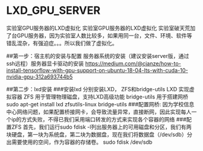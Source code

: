 # LXD_GPU_SERVER
实验室GPU服务器的LXD虚拟化
实验室GPU服务器的LXD虚拟化 实验室破天荒加了台GPU服务器，因为实验室人数比较多，如果用同一台，文件、环境、软件等错乱混杂，有强迫症。。。所以我们做了虚拟化。

##第一步：宿主机的安装与配置	
服务器系统的安装（建议安装server版，通过ssh远程）服务器显卡驱动的安装 https://medium.com/@cjanze/how-to-install-tensorflow-with-gpu-support-on-ubuntu-18-04-lts-with-cuda-10-nvidia-gpu-312a693744b5

##第二步：lxd安装
###安装lxd
分别安装LXD， ZFS和bridge-utils
LXD 实现虚拟容器
ZFS 用于管理物理磁盘，支持LXD高级功能
bridge-utils 用于搭建网桥
sudo apt-get install lxd zfsutils-linux bridge-utils
###配置网桥:
因为学校信息中心网络问题，如果配置桥接网卡，会导致流量异常，直接断网，因此实现每人一个ip的方式失败，不得已我们采用端口转发的方式来实现各个容器的网络
###配置ZFS
首先，我们运行sudo fdisk -l列出服务器上的可用磁盘和分区，我们有两块硬盘，第一块为系统盘，第二块为数据盘，现在我们将数据盘（/dev/sdb）分出需要使用的空间，作为容器的存储卷。
sudo fdisk /dev/sdb
